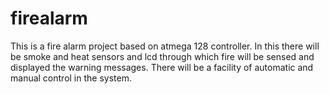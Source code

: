 firealarm
=========

This is a fire alarm project based on atmega 128 controller. In this there will be smoke and heat sensors and lcd through which fire will be sensed and displayed the warning messages. There will be a facility of automatic and manual control in the system.
